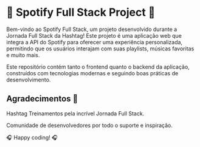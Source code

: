 # :star2: Spotify Full Stack Project 🎵

Bem-vindo ao Spotify Full Stack, um projeto desenvolvido durante a Jornada Full Stack da Hashtag! Este projeto é uma aplicação web que integra a API do Spotify para oferecer uma experiência personalizada, permitindo que os usuários interajam com suas playlists, músicas favoritas e muito mais.

Este repositório contém tanto o frontend quanto o backend da aplicação, construídos com tecnologias modernas e seguindo boas práticas de desenvolvimento.

## Agradecimentos 🙏
Hashtag Treinamentos pela incrível Jornada Full Stack.

Comunidade de desenvolvedores por todo o suporte e inspiração.

🎧 Happy coding! 🎧
